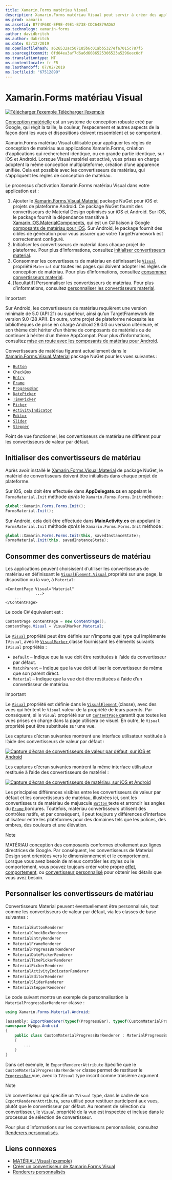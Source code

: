 ```yaml
---
title: Xamarin.Forms matériau Visual
description: Xamarin.Forms matériau Visual peut servir à créer des applications de Xamarin.Forms recherchent identique, ou en grande partie identique, sur iOS et Android.
ms.prod: xamarin
ms.assetid: B774F68C-EF9E-49E1-B738-CDC64879ADA2
ms.technology: xamarin-forms
author: davidbritch
ms.author: dabritch
ms.date: 03/12/2019
ms.openlocfilehash: a626532ac507185b6c01abb5327efa7015c787f5
ms.sourcegitcommit: 0fd04ea3af7d6a6d6086525306523a5296eec0df
ms.translationtype: MT
ms.contentlocale: fr-FR
ms.lasthandoff: 07/02/2019
ms.locfileid: "67512899"
---
```

# <a name="xamarinforms-material-visual"></a>Xamarin.Forms matériau Visual

[![Télécharger l’exemple](~/media/shared/download.png) Télécharger l’exemple](https://developer.xamarin.com/samples/xamarin-forms/UserInterface/VisualDemos/)

[Conception matérielle](https://material.io) est un système de conception robuste créé par Google, qui régit la taille, la couleur, l’espacement et autres aspects de la façon dont les vues et dispositions doivent ressemblent et se comportent.

Xamarin.Forms matériau Visual utilisable pour appliquer les règles de conception de matériau aux applications Xamarin.Forms, création d’applications qui recherchent identique, ou en grande partie identique, sur iOS et Android. Lorsque Visual matériel est activé, vues prises en charge adoptent la même conception multiplateforme, création d’une apparence unifiée. Cela est possible avec les convertisseurs de matériau, qui s’appliquent les règles de conception de matériau.

Le processus d’activation Xamarin.Forms matériau Visual dans votre application est :

1. Ajouter le [Xamarin.Forms.Visual.Material](https://www.nuget.org/packages/Xamarin.Forms.Visual.Material/) package NuGet pour iOS et projets de plateforme Android. Ce package NuGet fournit des convertisseurs de Material Design optimisés sur iOS et Android. Sur iOS, le package fournit la dépendance transitive à [Xamarin.iOS.MaterialComponents](https://www.nuget.org/packages/Xamarin.iOS.MaterialComponents), qui est un C# liaison à Google [composants de matériau pour iOS](https://material.io/develop/ios/). Sur Android, le package fournit des cibles de génération pour vous assurer que votre TargetFramework est correctement configuré.
1. Initialiser les convertisseurs de material dans chaque projet de plateforme. Pour plus d’informations, consultez [initialiser convertisseurs material](#initialize-material-renderers).
1. Consommer les convertisseurs de matériau en définissant le [ `Visual` ](xref:Xamarin.Forms.VisualElement.Visual) propriété `Material` sur toutes les pages qui doivent adopter les règles de conception de matériau. Pour plus d’informations, consultez [consommer convertisseurs material](#consume-material-renderers).
1. [facultatif] Personnaliser les convertisseurs de matériau. Pour plus d’informations, consultez [personnaliser les convertisseurs material](#customize-material-renderers).

> [!IMPORTANT]
> Sur Android, les convertisseurs de matériau requièrent une version minimale de 5.0 (API 21) ou supérieur, ainsi qu’un TargetFramework de version 9.0 (28 API). En outre, votre projet de plateforme nécessite les bibliothèques de prise en charge Android 28.0.0 ou version ultérieure, et son thème doit hériter d’un thème de composants de matériels ou de continuer à hériter d’un thème AppCompat. Pour plus d’informations, consultez [mise en route avec les composants de matériau pour Android](https://github.com/material-components/material-components-android/blob/master/docs/getting-started.md).

Convertisseurs de matériau figurent actuellement dans le [Xamarin.Forms.Visual.Material](https://www.nuget.org/packages/Xamarin.Forms.Visual.Material/) package NuGet pour les vues suivantes :

- [`Button`](xref:Xamarin.Forms.Button)
- `CheckBox`
- [`Entry`](xref:Xamarin.Forms.Entry)
- [`Frame`](xref:Xamarin.Forms.Frame)
- [`ProgressBar`](xref:Xamarin.Forms.ProgressBar)
- [`DatePicker`](xref:Xamarin.Forms.DatePicker)
- [`TimePicker`](xref:Xamarin.Forms.TimePicker)
- [`Picker`](xref:Xamarin.Forms.Picker)
- [`ActivityIndicator`](xref:Xamarin.Forms.ActivityIndicator)
- [`Editor`](xref:Xamarin.Forms.Editor)
- [`Slider`](xref:Xamarin.Forms.Slider)
- [`Stepper`](xref:Xamarin.Forms.Stepper)

Point de vue fonctionnel, les convertisseurs de matériau ne diffèrent pour les convertisseurs de valeur par défaut.

## <a name="initialize-material-renderers"></a>Initialiser des convertisseurs de matériau

Après avoir installé le [Xamarin.Forms.Visual.Material](https://www.nuget.org/packages/Xamarin.Forms.Visual.Material/) de package NuGet, le matériel de convertisseurs doivent être initialisés dans chaque projet de plateforme.

Sur iOS, cela doit être effectuée dans **AppDelegate.cs** en appelant le `FormsMaterial.Init` méthode *après* le `Xamarin.Forms.Forms.Init` méthode :

```csharp
global::Xamarin.Forms.Forms.Init();
FormsMaterial.Init();
```

Sur Android, cela doit être effectuée dans **MainActivity.cs** en appelant le `FormsMaterial.Init` méthode *après* le `Xamarin.Forms.Forms.Init` méthode :

```csharp
global::Xamarin.Forms.Forms.Init(this, savedInstanceState);
FormsMaterial.Init(this, savedInstanceState);
```

## <a name="consume-material-renderers"></a>Consommer des convertisseurs de matériau

Les applications peuvent choisissent d’utiliser les convertisseurs de matériau en définissant le [ `VisualElement.Visual` ](xref:Xamarin.Forms.VisualElement.Visual) propriété sur une page, la disposition ou la vue, à `Material`:

```xaml
<ContentPage Visual="Material"
             ...>
    ...
</ContentPage>
```

Le code C# équivalent est :

```csharp
ContentPage contentPage = new ContentPage();
contentPage.Visual = VisualMarker.Material;
```

Le [ `Visual` ](xref:Xamarin.Forms.VisualElement.Visual) propriété peut être définie sur n’importe quel type qui implémente `IVisual`, avec le [ `VisualMarker` ](xref:Xamarin.Forms.VisualMarker) classe fournissant les éléments suivants `IVisual` propriétés :

- `Default` – Indique que la vue doit être restituées à l’aide du convertisseur par défaut.
- `MatchParent` – Indique que la vue doit utiliser le convertisseur de même que son parent direct.
- `Material` – Indique que la vue doit être restituées à l’aide d’un convertisseur de matériau.

> [!IMPORTANT]
> Le [ `Visual` ](xref:Xamarin.Forms.VisualElement.Visual) propriété est définie dans le [ `VisualElement` ](xref:Xamarin.Forms.VisualElement) (classe), avec des vues qui héritent le `Visual` valeur de la propriété de leurs parents. Par conséquent, si le `Visual` propriété sur un [ `ContentPage` ](xref:Xamarin.Forms.ContentPage) garantit que toutes les vues prises en charge dans la page utilisera ce visuel. En outre, le `Visual` propriété peut être substituée sur une vue.

Les captures d’écran suivantes montrent une interface utilisateur restituée à l’aide des convertisseurs de valeur par défaut :

[![Capture d’écran de convertisseurs de valeur par défaut, sur iOS et Android](material-visual-images/default-renderers.png "vues à l’aide des convertisseurs de valeur par défaut")](material-visual-images/default-renderers-large.png#lightbox)

Les captures d’écran suivantes montrent la même interface utilisateur restituée à l’aide des convertisseurs de matériel :

[![Capture d’écran de convertisseurs de matériau, sur iOS et Android](material-visual-images/material-renderers.png "vues à l’aide de convertisseurs de matériau")](material-visual-images/material-renderers-large.png#lightbox)

Les principales différences visibles entre les convertisseurs de valeur par défaut et les convertisseurs de matériau, illustrées ici, sont les convertisseurs de matériau de majuscule [ `Button` ](xref:Xamarin.Forms.Button) texte et arrondir les angles du [ `Frame` ](xref:Xamarin.Forms.Frame)bordures. Toutefois, matériau convertisseurs utilisent des contrôles natifs, et par conséquent, il peut toujours y différences d’interface utilisateur entre les plateformes pour des domaines tels que les polices, des ombres, des couleurs et une élévation.

> [!NOTE]
> MATÉRIAU conception des composants conformes étroitement aux lignes directrices de Google. Par conséquent, les convertisseurs de Material Design sont orientées vers le dimensionnement et le comportement. Lorsque vous avez besoin de mieux contrôler les styles ou le comportement, vous pouvez toujours créer votre propre [effet](~/xamarin-forms/app-fundamentals/effects/index.md), [comportement](~/xamarin-forms/app-fundamentals/behaviors/index.md), ou [convertisseur personnalisé](~/xamarin-forms/app-fundamentals/custom-renderer/index.md) pour obtenir les détails que vous avez besoin.

## <a name="customize-material-renderers"></a>Personnaliser les convertisseurs de matériau

Convertisseurs Material peuvent éventuellement être personnalisés, tout comme les convertisseurs de valeur par défaut, via les classes de base suivantes :

- `MaterialButtonRenderer`
- `MaterialCheckBoxRenderer`
- `MaterialEntryRenderer`
- `MaterialFrameRenderer`
- `MaterialProgressBarRenderer`
- `MaterialDatePickerRenderer`
- `MaterialTimePickerRenderer`
- `MaterialPickerRenderer`
- `MaterialActivityIndicatorRenderer`
- `MaterialEditorRenderer`
- `MaterialSliderRenderer`
- `MaterialStepperRenderer`

Le code suivant montre un exemple de personnalisation la `MaterialProgressBarRenderer` classe :

```csharp
using Xamarin.Forms.Material.Android;

[assembly: ExportRenderer(typeof(ProgressBar), typeof(CustomMaterialProgressBarRenderer), new[] { typeof(VisualMarker.MaterialVisual) })]
namespace MyApp.Android
{
    public class CustomMaterialProgressBarRenderer : MaterialProgressBarRenderer
    {
        ...
    }
}
```

Dans cet exemple, le `ExportRendererAttribute` Spécifie que le `CustomMaterialProgressBarRenderer` classe permet de restituer le [ `ProgressBar` ](xref:Xamarin.Forms.ProgressBar) vue, avec la `IVisual` type inscrit comme troisième argument.

> [!NOTE]
> Un convertisseur qui spécifie un `IVisual` type, dans le cadre de son `ExportRendererAttribute`, sera utilisé pour restituer participent aux vues, plutôt que le convertisseur par défaut. Au moment de sélection du convertisseur, le `Visual` propriété de la vue est inspectée et incluse dans le processus de sélection de convertisseur.

Pour plus d’informations sur les convertisseurs personnalisés, consultez [Renderers personnalisés](~/xamarin-forms/app-fundamentals/custom-renderer/index.md).

## <a name="related-links"></a>Liens connexes

- [MATÉRIAU Visual (exemple)](https://developer.xamarin.com/samples/xamarin-forms/UserInterface/VisualDemos/)
- [Créer un convertisseur de Xamarin.Forms Visual](create.md)
- [Renderers personnalisés](~/xamarin-forms/app-fundamentals/custom-renderer/index.md)
